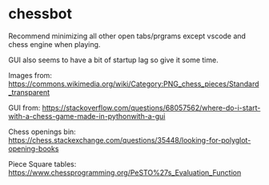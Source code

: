 # chessbot

Recommend minimizing all other open tabs/prgrams except vscode and chess engine when playing.

GUI also seems to have a bit of startup lag so give it some time.

Images from:
https://commons.wikimedia.org/wiki/Category:PNG_chess_pieces/Standard_transparent


GUI from:
https://stackoverflow.com/questions/68057562/where-do-i-start-with-a-chess-game-made-in-pythonwith-a-gui 


Chess openings bin:
https://chess.stackexchange.com/questions/35448/looking-for-polyglot-opening-books

Piece Square tables:
https://www.chessprogramming.org/PeSTO%27s_Evaluation_Function